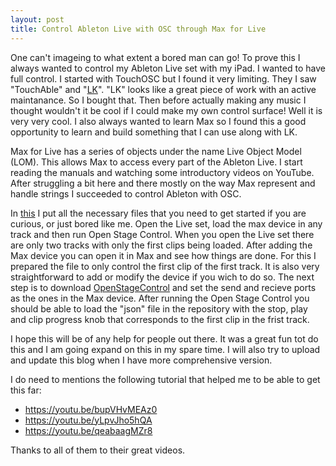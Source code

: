 ```yaml
---
layout: post
title: Control Ableton Live with OSC through Max for Live
---
```


One can't imageing to what extent a bored man can go! To prove this I always wanted 
to control my Ableton Live set with my iPad. I wanted to have full control. I started with 
TouchOSC but I found it very limiting. They I saw "TouchAble" and "[LK](https://www.imaginando.pt/products/lk-ableton-live-and-midi-controller)". 
"LK" looks like a 
great piece of work with an active maintanance. So I bought that. Then before actually making 
any music I thought wouldn't it be cool if I could make my own control surface! Well it is very
very cool. I also always wanted to learn Max so I found this a good opportunity to learn and 
build something that I can use along with LK. 

Max for Live has a series of objects under the name Live Object Model (LOM). This allows 
Max to access every part of the Ableton Live. I start reading the manuals and watching some 
introductory videos on YouTube. After struggling a bit here and there mostly on the way 
Max represent and handle strings I succeeded to control Ableton with OSC. 

In [this](https://github.com/fathi0amir/Ableton_Max_OSC) I put all the necessary files that 
you need to get started if you are curious, or just bored like me. 
Open the Live set, load the max device in any track and then run Open Stage Control. 
When you open the Live set there are only two tracks with only the first clips being loaded. 
After adding the Max device you can open it in Max and see how things are done. For this 
I prepared the file to only control the first clip of the first track. It is also 
very straightforward to add or modify the device if you wich to do so. The next step is 
to download [OpenStageControl](https://openstagecontrol.ammd.net/) and set the send and 
recieve ports as the ones in the Max device. After running the Open Stage Control you 
should be able to load the "json" file in the repository with the stop, play and clip progress knob 
that corresponds to the first clip in the frist track. 

I hope this will be of any help for people out there. It was a great fun tot do this and I am going 
expand on this in my spare time. I will also try to upload and update this blog when I have more 
comprehensive version. 

I do need to mentions the following tutorial that helped me to be able to get this far: 
- https://youtu.be/bupVHvMEAz0
- https://youtu.be/yLpvJho5hQA
- https://youtu.be/qeabaagMZr8

Thanks to all of them to their great videos.
